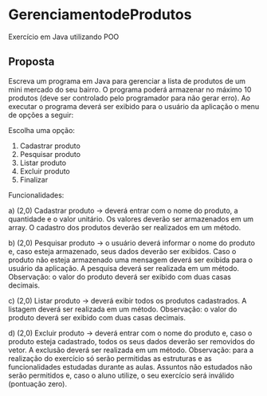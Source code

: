 # GerenciamentodeProdutos
Exercício em Java utilizando POO

## Proposta

Escreva um programa em Java para gerenciar a lista de produtos de um mini mercado do seu bairro. O
programa poderá armazenar no máximo 10 produtos (deve ser controlado pelo programador para não
gerar erro). Ao executar o programa deverá ser exibido para o usuário da aplicação o menu de opções a
seguir:

Escolha uma opção:
1. Cadastrar produto
2. Pesquisar produto
3. Listar produto
4. Excluir produto
5. Finalizar
   
Funcionalidades:

a) (2,0) Cadastrar produto -> deverá entrar com o nome do produto, a quantidade e o valor unitário.
Os valores deverão ser armazenados em um array. O cadastro dos produtos deverão ser realizados
em um método.

b) (2,0) Pesquisar produto -> o usuário deverá informar o nome do produto e, caso esteja armazenado,
seus dados deverão ser exibidos. Caso o produto não esteja armazenado uma mensagem deverá ser
exibida para o usuário da aplicação. A pesquisa deverá ser realizada em um método. Observação: o
valor do produto deverá ser exibido com duas casas decimais.

c) (2,0) Listar produto -> deverá exibir todos os produtos cadastrados. A listagem deverá ser realizada
em um método. Observação: o valor do produto deverá ser exibido com duas casas decimais.

d) (2,0) Excluir produto -> deverá entrar com o nome do produto e, caso o produto esteja cadastrado,
todos os seus dados deverão ser removidos do vetor. A exclusão deverá ser realizada em um método.
Observação: para a realização do exercício só serão permitidas as estruturas e as funcionalidades
estudadas durante as aulas. Assuntos não estudados não serão permitidos e, caso o aluno utilize, o seu
exercício será inválido (pontuação zero).


